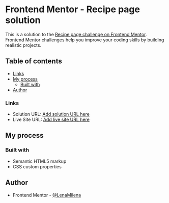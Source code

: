 # Frontend Mentor - Recipe page solution

This is a solution to the [Recipe page challenge on Frontend Mentor](https://www.frontendmentor.io/challenges/recipe-page-KiTsR8QQKm). Frontend Mentor challenges help you improve your coding skills by building realistic projects. 

## Table of contents
- [Links](#links)
- [My process](#my-process)
  - [Built with](#built-with)
- [Author](#author)


### Links

- Solution URL: [Add solution URL here](https://github.com/LenaMilena/Recipe-Page-Frontend-Mentor.git)
- Live Site URL: [Add live site URL here](https://your-live-site-url.com)

## My process

### Built with

- Semantic HTML5 markup
- CSS custom properties

## Author

- Frontend Mentor - [@LenaMilena](https://www.frontendmentor.io/profile/LenaMilena)
